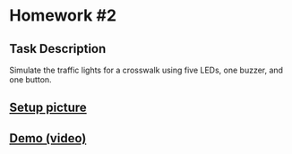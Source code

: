 # Homework #2

## Task Description

Simulate the traffic lights for a crosswalk using five LEDs, one buzzer, and one button.

## [Setup picture](https://drive.google.com/file/d/1DWKIWUB_Q6CbPh6ECPFzDvjwVdYg3ogV/view?usp=share_link)

## [Demo (video)](https://drive.google.com/file/d/1bOde7rDY9jot0-gVDHRg0gFRKoz3P9RE/view?usp=share_link)
